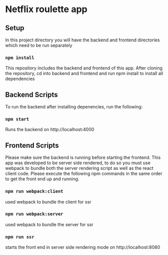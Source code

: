# Netflix roulette app

## Setup

In this project directory you will have the backend and frontend directories which need to be run separately

### `npm install`

This repository includes the backend and frontend of this app. After cloning the repository, cd into backend and frontend and run npm install to install all dependencies

## Backend Scripts

To run the backend after installing depenencies, run the following:

### `npm start`

Runs the backend on http://localhost:4000

## Frontend Scripts

Please make sure the backend is running before starting the frontend. This app was developed to be server side rendered, to do so you must use webpack to bundle both the server rendering script as well as the react client code. Please execute the following npm commands in the same order to get the front end up and running.

### `npm run webpack:client`

used webpack to bundle the client for ssr

### `npm run webpack:server`

used webpack to bundle the server for ssr

### `npm run ssr`

starts the front end in server side rendering mode on http://localhost:8080
